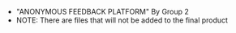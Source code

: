 + "ANONYMOUS FEEDBACK PLATFORM" By Group 2
+ NOTE: There are files that will not be added to the final product
